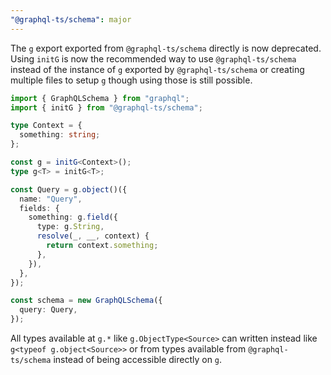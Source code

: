 ```yaml
---
"@graphql-ts/schema": major
---
```


The `g` export exported from `@graphql-ts/schema` directly is now deprecated. Using `initG` is now the recommended way to use `@graphql-ts/schema` instead of the instance of `g` exported by `@graphql-ts/schema` or creating multiple files to setup `g` though using those is still possible.

```ts
import { GraphQLSchema } from "graphql";
import { initG } from "@graphql-ts/schema";

type Context = {
  something: string;
};

const g = initG<Context>();
type g<T> = initG<T>;

const Query = g.object()({
  name: "Query",
  fields: {
    something: g.field({
      type: g.String,
      resolve(_, __, context) {
        return context.something;
      },
    }),
  },
});

const schema = new GraphQLSchema({
  query: Query,
});
```

All types available at `g.*` like `g.ObjectType<Source>` can written instead like `g<typeof g.object<Source>>` or from types available from `@graphql-ts/schema` instead of being accessible directly on `g`.
